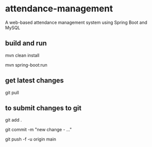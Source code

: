 # attendance-management
A web-based attendance management system using Spring Boot and MySQL


## build and run

mvn clean install

mvn spring-boot:run



## get latest changes

git pull



## to submit changes to git

git add .

git commit -m "new change - ..."

git push -f -u origin main

